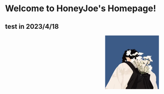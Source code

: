 # Welcome to HoneyJoe's Homepage!  

## test in 2023/4/18


<div align=right>


<!-- ![imag1](image/1.png)  -->

<img src="image/1.png" width="35%">


</div>






<!-- [Special thanks: cy3486](http://cy3486.github.io) -->
